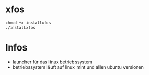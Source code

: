 # xfos
````
chmod +x installxfos
./installxfos
````


# Infos
* launcher für das linux betriebssystem
* betriebssystem läuft auf linux mint und allen ubuntu versionen
